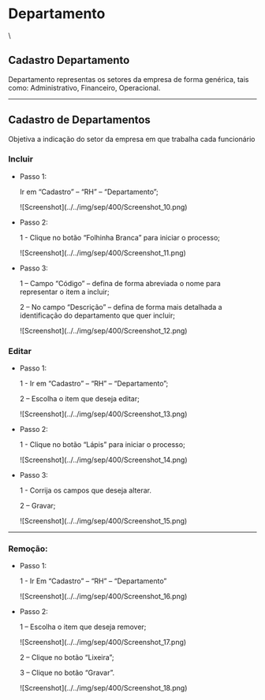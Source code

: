 # Departamento

\


## Cadastro Departamento

Departamento representas os setores da empresa de forma genérica, tais como: Administrativo, Financeiro, Operacional.

***

## Cadastro de Departamentos

Objetiva a indicação do setor da empresa em que trabalha cada funcionário

### Incluir

*   Passo 1:

    Ir em “Cadastro” – “RH” – “Departamento”;

    !\[Screenshot]\(../../img/sep/400/Screenshot\_10.png)
*   Passo 2:

    1 - Clique no botão “Folhinha Branca” para iniciar o processo;

    !\[Screenshot]\(../../img/sep/400/Screenshot\_11.png)
*   Passo 3:

    1 – Campo “Código” – defina de forma abreviada o nome para representar o item a incluir;

    2 – No campo “Descrição” – defina de forma mais detalhada a identificação do departamento que quer incluir;

    !\[Screenshot]\(../../img/sep/400/Screenshot\_12.png)

### Editar

*   Passo 1:

    1 - Ir em “Cadastro” – “RH” – “Departamento”;

    2 – Escolha o item que deseja editar;

    !\[Screenshot]\(../../img/sep/400/Screenshot\_13.png)
*   Passo 2:

    1 - Clique no botão “Lápis” para iniciar o processo;

    !\[Screenshot]\(../../img/sep/400/Screenshot\_14.png)
*   Passo 3:

    1 - Corrija os campos que deseja alterar.

    2 – Gravar;

    !\[Screenshot]\(../../img/sep/400/Screenshot\_15.png)

***

### Remoção:

*   Passo 1:

    1 - Ir Em “Cadastro” – “RH” – “Departamento”

    !\[Screenshot]\(../../img/sep/400/Screenshot\_16.png)
*   Passo 2:

    1 – Escolha o item que deseja remover;

    !\[Screenshot]\(../../img/sep/400/Screenshot\_17.png)

    2 – Clique no botão “Lixeira”;

    3 – Clique no botão “Gravar”.

    !\[Screenshot]\(../../img/sep/400/Screenshot\_18.png)

